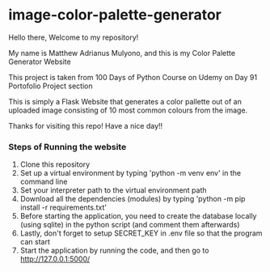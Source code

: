 # image-color-palette-generator

Hello there, Welcome to my repository!

My name is Matthew Adrianus Mulyono, and this is my Color Palette Generator Website

This project is taken from 100 Days of Python Course on Udemy on Day 91 Portofolio Project section

This is simply a Flask Website that generates a color pallette out of an uploaded image consisting of 10 most common colours from the image.

Thanks for visiting this repo! Have a nice day!!
 
### Steps of Running the website
1. Clone this repository
2. Set up a virtual environment by typing 'python -m venv env' in the command line
3. Set your interpreter path to the virtual environment path
4. Download all the dependencies (modules) by typing 'python -m pip install -r requirements.txt'
5. Before starting the application, you need to create the database locally (using sqlite) in the python script (and comment them afterwards)
6. Lastly, don't forget to setup SECRET_KEY in .env file so that the program can start
7. Start the application by running the code, and then go to http://127.0.0.1:5000/
